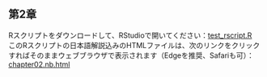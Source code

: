 ## 第2章
Rスクリプトをダウンロードして、RStudioで開いてください：[test_rscript.R](./test_rscript.R) <br>
このRスクリプトの日本語解説込みのHTMLファイルは、次のリンクをクリックすればそのままウェブブラウザで表示されます（Edgeを推奨、Safariも可）：[chapter02.nb.html](./chapter02.nb.html) <br>

